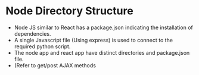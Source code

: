 # Node Directory Structure
- Node JS similar to React has a package.json indicating the installation of dependencies.
- A single Javascript file (Using express) is used to connect to the required python script.
- The node app and react app have distinct directories and package.json file.
- (Refer to get/post AJAX methods
